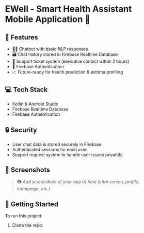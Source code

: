 # EWell - Smart Health Assistant Mobile Application 💙

## 📱 Features

- 🕵🏾 Chatbot with basic NLP responses
- 🗃️ Chat history stored in Firebase Realtime Database
- 🧾 Support ticket system (executive contact within 2 hours)
- 🔐 Firebase Authentication
- 📈 Future-ready for health prediction & asthma profiling

## 💻 Tech Stack

- Kotlin & Android Studio
- Firebase Realtime Database
- Firebase Authentication

## 🔒 Security

- User chat data is stored securely in Firebase
- Authenticated sessions for each user
- Support request system to handle user issues privately

## 📸 Screenshots

> 📷 _Add screenshots of your app UI here (chat screen, profile, homepage, etc.)_

## 🚀 Getting Started

To run this project:

1. Clone the repo:
  
